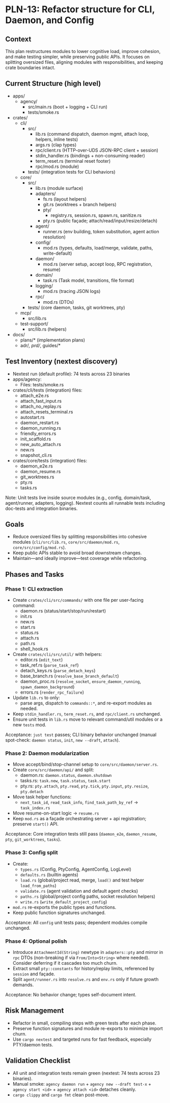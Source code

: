 # PLN-13: Refactor structure for CLI, Daemon, and Config

## Context

This plan restructures modules to lower cognitive load, improve cohesion, and make testing simpler, while preserving public APIs. It focuses on splitting oversized files, aligning modules with responsibilities, and keeping crate boundaries intact.

## Current Structure (high level)

- apps/
  - agency/
    - src/main.rs (boot + logging + CLI run)
    - tests/smoke.rs
- crates/
  - cli/
    - src/
      - lib.rs (command dispatch, daemon mgmt, attach loop, helpers, inline tests)
      - args.rs (clap types)
      - rpc/client.rs (HTTP-over-UDS JSON-RPC client + session)
      - stdin_handler.rs (bindings + non-consuming reader)
      - term_reset.rs (terminal reset footer)
      - rpc/mod.rs (module)
    - tests/ (integration tests for CLI behaviors)
  - core/
    - src/
      - lib.rs (module surface)
      - adapters/
        - fs.rs (layout helpers)
        - git.rs (worktrees + branch helpers)
        - pty/
          - registry.rs, session.rs, spawn.rs, sanitize.rs
        - pty.rs (public façade; attach/read/input/resize/detach)
      - agent/
        - runner.rs (env building, token substitution, agent action resolution)
      - config/
        - mod.rs (types, defaults, load/merge, validate, paths, write-default)
      - daemon/
        - mod.rs (server setup, accept loop, RPC registration, resume)
      - domain/
        - task.rs (Task model, transitions, file format)
      - logging/
        - mod.rs (tracing JSON logs)
      - rpc/
        - mod.rs (DTOs)
    - tests/ (core daemon, tasks, git worktrees, pty)
  - mcp/
    - src/lib.rs
  - test-support/
    - src/lib.rs (helpers)
- docs/
  - plans/* (implementation plans)
  - adr/*, prd/*, guides/*

## Test Inventory (nextest discovery)

- Nextest run (default profile): 74 tests across 23 binaries
- apps/agency:
  - Files: tests/smoke.rs
- crates/cli/tests (integration) files:
  - attach_e2e.rs
  - attach_fast_input.rs
  - attach_no_replay.rs
  - attach_resets_terminal.rs
  - autostart.rs
  - daemon_restart.rs
  - daemon_running.rs
  - friendly_errors.rs
  - init_scaffold.rs
  - new_auto_attach.rs
  - new.rs
  - snapshot_cli.rs
- crates/core/tests (integration) files:
  - daemon_e2e.rs
  - daemon_resume.rs
  - git_worktrees.rs
  - pty.rs
  - tasks.rs

Note: Unit tests live inside source modules (e.g., config, domain/task, agent/runner, adapters, logging). Nextest counts all runnable tests including doc-tests and integration binaries.

## Goals

- Reduce oversized files by splitting responsibilities into cohesive modules (`cli/src/lib.rs`, `core/src/daemon/mod.rs`, `core/src/config/mod.rs`).
- Keep public APIs stable to avoid broad downstream changes.
- Maintain—and ideally improve—test coverage while refactoring.

## Phases and Tasks

### Phase 1: CLI extraction

- Create `crates/cli/src/commands/` with one file per user-facing command:
  - daemon.rs (status/start/stop/run/restart)
  - init.rs
  - new.rs
  - start.rs
  - status.rs
  - attach.rs
  - path.rs
  - shell_hook.rs
- Create `crates/cli/src/util/` with helpers:
  - editor.rs (`edit_text`)
  - task_ref.rs (`parse_task_ref`)
  - detach_keys.rs (`parse_detach_keys`)
  - base_branch.rs (`resolve_base_branch_default`)
  - daemon_proc.rs (`resolve_socket`, `ensure_daemon_running`, `spawn_daemon_background`)
  - errors.rs (`render_rpc_failure`)
- Update `lib.rs` to only:
  - parse args, dispatch to `commands::*`, and re-export modules as needed.
- Keep `stdin_handler.rs`, `term_reset.rs`, and `rpc/client.rs` unchanged.
- Ensure unit tests in `lib.rs` move to relevant command/util modules or a new `tests` mod.

Acceptance: `just test` passes; CLI binary behavior unchanged (manual spot-check: `daemon status`, `init`, `new --draft`, `attach`).

### Phase 2: Daemon modularization

- Move accept/bind/stop-channel setup to `core/src/daemon/server.rs`.
- Create `core/src/daemon/api/` and split:
  - daemon.rs: `daemon.status`, `daemon.shutdown`
  - tasks.rs: `task.new`, `task.status`, `task.start`
  - pty.rs: `pty.attach`, `pty.read`, `pty.tick`, `pty.input`, `pty.resize`, `pty.detach`
- Move task helper functions:
  - `next_task_id`, `read_task_info`, `find_task_path_by_ref` -> `task_index.rs`
- Move resume-on-start logic -> `resume.rs`
- Keep `mod.rs` as a façade orchestrating server + api registration; preserve `start()` API.

Acceptance: Core integration tests still pass (`daemon_e2e`, `daemon_resume`, `pty`, `git_worktrees`, `tasks`).

### Phase 3: Config split

- Create:
  - `types.rs` (Config, PtyConfig, AgentConfig, LogLevel)
  - `defaults.rs` (builtin agents)
  - `load.rs` (global/project read, merge, `load()` and test helper `load_from_paths`)
  - `validate.rs` (agent validation and default agent checks)
  - `paths.rs` (global/project config paths, socket resolution helpers)
  - `write.rs` (`write_default_project_config`)
- `mod.rs` re-exports the public types and functions.
- Keep public function signatures unchanged.

Acceptance: All `config` unit tests pass; dependent modules compile unchanged.

### Phase 4: Optional polish

- Introduce `AttachmentId(String)` newtype in `adapters::pty` and mirror in `rpc` DTOs (non-breaking if via `From/Into<String>` where needed). Consider deferring if it cascades too much churn.
- Extract small `pty::constants` for history/replay limits, referenced by `session` and façade.
- Split `agent/runner.rs` into `resolve.rs` and `env.rs` only if future growth demands.

Acceptance: No behavior change; types self-document intent.

## Risk Management

- Refactor in small, compiling steps with green tests after each phase.
- Preserve function signatures and module re-exports to minimize import churn.
- Use `cargo nextest` and targeted runs for fast feedback, especially PTY/daemon tests.

## Validation Checklist

- All unit and integration tests remain green (nextest: 74 tests across 23 binaries).
- Manual smoke: `agency daemon run` + `agency new --draft test-x` + `agency start <id>` + `agency attach <id>` detaches cleanly.
- `cargo clippy` and `cargo fmt` clean post-move.

